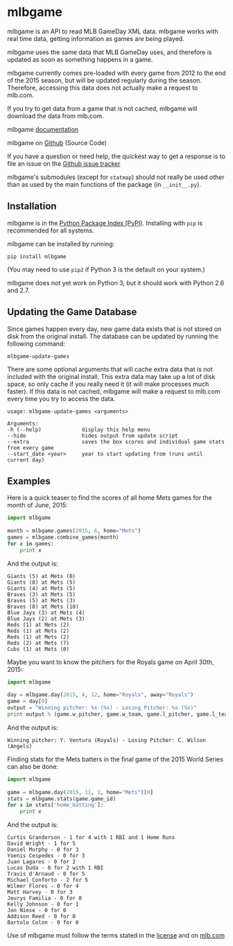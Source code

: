 # mlbgame

mlbgame is an API to read MLB GameDay XML data.
mlbgame works with real time data, getting information as games are being played.

mlbgame uses the same data that MLB GameDay uses,
and therefore is updated as soon as something happens in a game.

mlbgame currently comes pre-loaded with every game
from 2012 to the end of the 2015 season,
but will be updated regularly during the season.
Therefore, accessing this data does not actually make a request to mlb.com.

If you try to get data from a game that is not cached,
mlbgame will download the data from mlb.com.

mlbgame [documentation](http://zachpanz88.github.io/mlbgame)

mlbgame on [Github](https://github.com/zachpanz88/mlbgame) (Source Code)

If you have a question or need help, the quickest way to get a response 
is to file an issue on the [Github issue tracker](https://github.com/zachpanz88/mlbgame/issues/new)

mlbgame's submodules (except for `statmap`) should not really be used other than as 
used by the main functions of the package (in `__init__.py`).

Installation
------------

mlbgame is in the [Python Package Index (PyPI)](http://pypi.python.org/pypi/mlbgame/).
Installing with `pip` is recommended for all systems.

mlbgame can be installed by running:

```
pip install mlbgame
```

(You may need to use `pip2` if Python 3 is the default on your system.)

mlbgame does not yet work on Python 3, but it should work with Python 2.6 and 2.7.

Updating the Game Database
--------------------------

Since games happen every day, new game data exists that is not stored on disk from the original install.
The database can be updated by running the following command:

```
mlbgame-update-games
```

There are some optional arguments that will cache extra data that is not included with the original install.
This extra data may take up a lot of disk space, so only cache if you really need it (it will make processes much faster).
If this data is not cached, mlbgame will make a request to mlb.com every time you try to access the data.

```
usage: mlbgame-update-games <arguments>
    
Arguments:
-h (--help)             display this help menu
--hide                  hides output from update script
--extra                 saves the box scores and individual game stats from every game
--start_date <year>     year to start updating from (runs until current day)
```


Examples
--------

Here is a quick teaser to find the scores of all home Mets games for the month of June, 2015:

```python
import mlbgame
    
month = mlbgame.games(2015, 6, home="Mets")
games = mlbgame.combine_games(month)
for x in games:
    print x
```

And the output is:

```
Giants (5) at Mets (0)
Giants (8) at Mets (5)
Giants (4) at Mets (5)
Braves (3) at Mets (5)
Braves (5) at Mets (3)
Braves (8) at Mets (10)
Blue Jays (3) at Mets (4)
Blue Jays (2) at Mets (3)
Reds (1) at Mets (2)
Reds (1) at Mets (2)
Reds (1) at Mets (2)
Reds (2) at Mets (7)
Cubs (1) at Mets (0)
```

Maybe you want to know the pitchers for the Royals game on April 30th, 2015:

```python
import mlbgame
    
day = mlbgame.day(2015, 4, 12, home="Royals", away="Royals")
game = day[0]
output = "Winning pitcher: %s (%s) - Losing Pitcher: %s (%s)"
print output % (game.w_pitcher, game.w_team, game.l_pitcher, game.l_team)
```

And the output is:

```
Winning pitcher: Y. Ventura (Royals) - Losing Pitcher: C. Wilson (Angels)
```

Finding stats for the Mets batters
in the final game of the 2015 World Series
can also be done:

```python
import mlbgame
    
game = mlbgame.day(2015, 11, 1, home="Mets")[0]
stats = mlbgame.stats(game.game_id)
for x in stats['home_batting']:
    print x
```

And the output is:

```
Curtis Granderson - 1 for 4 with 1 RBI and 1 Home Runs
David Wright - 1 for 5
Daniel Murphy - 0 for 3
Yoenis Cespedes - 0 for 3
Juan Lagares - 0 for 2
Lucas Duda - 0 for 2 with 1 RBI
Travis d'Arnaud - 0 for 5
Michael Conforto - 2 for 5
Wilmer Flores - 0 for 4
Matt Harvey - 0 for 3
Jeurys Familia - 0 for 0
Kelly Johnson - 0 for 1
Jon Niese - 0 for 0
Addison Reed - 0 for 0
Bartolo Colon - 0 for 0
```

Use of mlbgame must follow the terms stated in the 
[license](https://raw.githubusercontent.com/zachpanz88/mlbgame/master/LICENSE) 
and on [mlb.com](http://gd2.mlb.com/components/copyright.txt)
